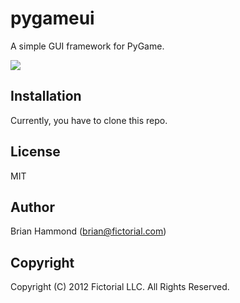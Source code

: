 # pygameui

A simple GUI framework for PyGame.

![](https://github.com/fictorial/pygameui/raw/master/screenshot.png)

## Installation

Currently, you have to clone this repo.

## License

MIT

## Author

Brian Hammond (brian@fictorial.com)

## Copyright

Copyright (C) 2012 Fictorial LLC. All Rights Reserved.
